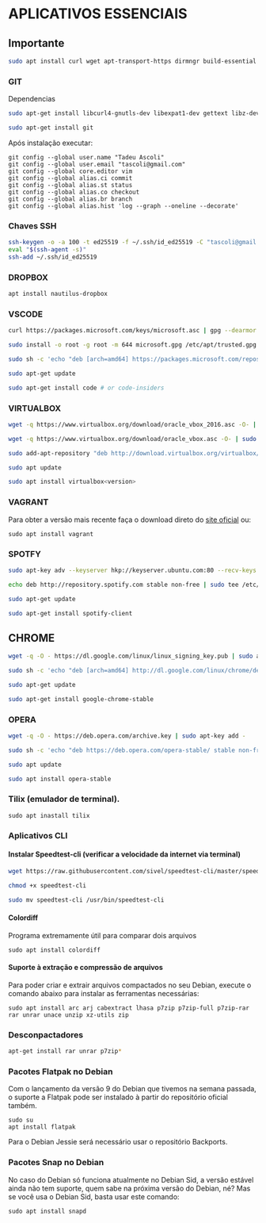 # APLICATIVOS ESSENCIAIS

## Importante

```zsh
sudo apt install curl wget apt-transport-https dirmngr build-essential default-jdk libssl-dev exuberant-ctags ncurses-term fontconfig silversearcher-ag imagemagick libmagickwand-dev software-properties-common
```

### GIT

Dependencias
```zsh
sudo apt-get install libcurl4-gnutls-dev libexpat1-dev gettext libz-dev libssl-dev
```

```zsh
sudo apt-get install git
```

Após instalação executar:

    git config --global user.name "Tadeu Ascoli"
    git config --global user.email "tascoli@gmail.com"
    git config --global core.editor vim
    git config --global alias.ci commit
    git config --global alias.st status
    git config --global alias.co checkout
    git config --global alias.br branch
    git config --global alias.hist 'log --graph --oneline --decorate'


### Chaves SSH

```zsh
ssh-keygen -o -a 100 -t ed25519 -f ~/.ssh/id_ed25519 -C "tascoli@gmail.com"
eval "$(ssh-agent -s)"
ssh-add ~/.ssh/id_ed25519
```


### DROPBOX

```zsh
apt install nautilus-dropbox
```

### VSCODE

```zsh
curl https://packages.microsoft.com/keys/microsoft.asc | gpg --dearmor > microsoft.gpg
```
```zsh
sudo install -o root -g root -m 644 microsoft.gpg /etc/apt/trusted.gpg.d/
```
```zsh
sudo sh -c 'echo "deb [arch=amd64] https://packages.microsoft.com/repos/vscode stable main" > /etc/apt/sources.list.d/vscode.list'
```
```zsh
sudo apt-get update
```
```zsh
sudo apt-get install code # or code-insiders
```

### VIRTUALBOX


```zsh
wget -q https://www.virtualbox.org/download/oracle_vbox_2016.asc -O- | sudo apt-key add -
```
```zsh
wget -q https://www.virtualbox.org/download/oracle_vbox.asc -O- | sudo apt-key add -
```
```zsh
sudo add-apt-repository "deb http://download.virtualbox.org/virtualbox/debian bionic contrib"
```
```zsh
sudo apt update
```
```zsh
sudo apt install virtualbox<version>
```

### VAGRANT
Para obter a versão mais recente faça o download direto do [site oficial](https://www.vagrantup.com/downloads.html) ou:

	sudo apt install vagrant

### SPOTFY

```zsh
sudo apt-key adv --keyserver hkp://keyserver.ubuntu.com:80 --recv-keys 931FF8E79F0876134EDDBDCCA87FF9DF48BF1C90 2EBF997C15BDA244B6EBF5D84773BD5E130D1D45
```
```zsh
echo deb http://repository.spotify.com stable non-free | sudo tee /etc/apt/sources.list.d/spotify.list
```
```zsh
sudo apt-get update
```
```zsh
sudo apt-get install spotify-client
```

## CHROME

```zsh
wget -q -O - https://dl.google.com/linux/linux_signing_key.pub | sudo apt-key add -
```
```zsh
sudo sh -c 'echo "deb [arch=amd64] http://dl.google.com/linux/chrome/deb/ stable main" >> /etc/apt/sources.list.d/google-chrome.list'
```
```zsh
sudo apt-get update
```
```zsh
sudo apt-get install google-chrome-stable
```

### OPERA

```zsh
wget -q -O - https://deb.opera.com/archive.key | sudo apt-key add -
```

```zsh
sudo sh -c 'echo "deb https://deb.opera.com/opera-stable/ stable non-free" >> /etc/apt/sources.list.d/opera-stable.list'
```

```zsh
sudo apt update 
```

```zsh
sudo apt install opera-stable
```

### Tilix (emulador de terminal).

    sudo apt inastall tilix
    
### Aplicativos CLI

#### Instalar Speedtest-cli (verificar a velocidade da internet via terminal)

```zsh
wget https://raw.githubusercontent.com/sivel/speedtest-cli/master/speedtest.py -O speedtest-cli
```
```zsh
chmod +x speedtest-cli
```
```zsh
sudo mv speedtest-cli /usr/bin/speedtest-cli
```

#### Colordiff

Programa extremamente útil para comparar dois arquivos

    sudo apt install colordiff

#### Suporte à extração e compressão de arquivos

Para poder criar e extrair arquivos compactados no seu Debian, execute o comando abaixo para instalar as ferramentas necessárias:

    sudo apt install arc arj cabextract lhasa p7zip p7zip-full p7zip-rar rar unrar unace unzip xz-utils zip

### Desconpactadores

```bash
apt-get install rar unrar p7zip*
```

### Pacotes Flatpak no Debian

Com o lançamento da versão 9 do Debian que tivemos na semana passada, o suporte a Flatpak pode ser instalado à partir do repositório oficial também.

	sudo su
	apt install flatpak

Para o Debian Jessie será necessário usar o repositório Backports.

### Pacotes Snap no Debian

No caso do Debian só funciona atualmente no Debian Sid, a versão estável ainda não tem suporte, quem sabe na próxima versão do Debian, né? Mas se você usa o Debian Sid, basta usar este comando:

    sudo apt install snapd

